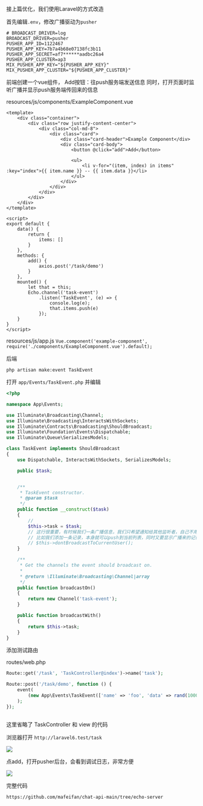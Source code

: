 接上篇优化，我们使用Laravel的方式改造

首先编辑`.env`，修改广播驱动为`pusher`
```
# BROADCAST_DRIVER=log
BROADCAST_DRIVER=pusher
PUSHER_APP_ID=1122467
PUSHER_APP_KEY=7b7a4b68e07138fc3b11
PUSHER_APP_SECRET=af7******aadbc26a4
PUSHER_APP_CLUSTER=ap3
MIX_PUSHER_APP_KEY="${PUSHER_APP_KEY}"
MIX_PUSHER_APP_CLUSTER="${PUSHER_APP_CLUSTER}"
```

前端创建一个vue组件，
Add按钮：往push服务端发送信息
同时，打开页面时监听广播并显示push服务端传回来的信息

resources/js/components/ExampleComponent.vue

```vue
<template>
    <div class="container">
        <div class="row justify-content-center">
            <div class="col-md-8">
                <div class="card">
                    <div class="card-header">Example Component</div>
                    <div class="card-body">
                        <button @click="add">Add</button>

                        <ul>
                            <li v-for="(item, index) in items" :key="index">{{ item.name }} -- {{ item.data }}</li>
                        </ul>
                    </div>
                </div>
            </div>
        </div>
    </div>
</template>

<script>
export default {
    data() {
        return {
            items: []
        }
    },
    methods: {
        add() {
            axios.post('/task/demo')
        }
    },
    mounted() {
        let that = this;
        Echo.channel('task-event')
            .listen('TaskEvent', (e) => {
                console.log(e);
                that.items.push(e)
            });
    }
}
</script>

```

resources/js/app.js
`Vue.component('example-component', require('./components/ExampleComponent.vue').default);`

后端

`php artisan make:event TaskEvent`

打开 `app/Events/TaskEvent.php` 并编辑


```php
<?php

namespace App\Events;

use Illuminate\Broadcasting\Channel;
use Illuminate\Broadcasting\InteractsWithSockets;
use Illuminate\Contracts\Broadcasting\ShouldBroadcast;
use Illuminate\Foundation\Events\Dispatchable;
use Illuminate\Queue\SerializesModels;

class TaskEvent implements ShouldBroadcast
{
    use Dispatchable, InteractsWithSockets, SerializesModels;

    public $task;


    /**
     * TaskEvent constructor.
     * @param $task
     */
    public function __construct($task)
    {
        //
        $this->task = $task;
        // 这行很重要，有时候我们一条广播信息，我们只希望通知给其他监听者，自己不用接收
        // 比如我们添加一条记录，本身就可以push到当前列表，同时又要显示广播来的记录，就会重复显示
        // $this->dontBroadcastToCurrentUser();
    }

    /**
     * Get the channels the event should broadcast on.
     *
     * @return \Illuminate\Broadcasting\Channel|array
     */
    public function broadcastOn()
    {
        return new Channel('task-event');
    }

    public function broadcastWith()
    {
        return $this->task;
    }
}


```

添加测试路由

routes/web.php

```php
Route::get('/task', 'TaskController@index')->name('task');

Route::post('/task/demo', function () {
    event(
        (new App\Events\TaskEvent(['name' => 'foo', 'data' => rand(1000, 9999)]))
    );
});



```

这里省略了 TaskController 和 view 的代码

浏览器打开 `http://laravel6.test/task`


![](https://pek3b.qingstor.com/hexo-blog/hexo-blog/20210119214647.png)

点add，打开pusher后台，会看到调试日志，非常方便

![](https://pek3b.qingstor.com/hexo-blog/hexo-blog/20210118143025.png)

完整代码

`https://github.com/mafeifan/chat-api-main/tree/echo-server`
